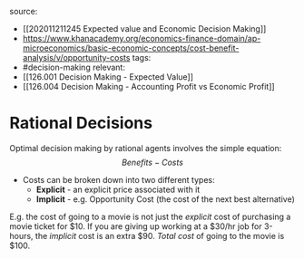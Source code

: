 source: 
- [[202011211245 Expected value and Economic Decision Making]]
- https://www.khanacademy.org/economics-finance-domain/ap-microeconomics/basic-economic-concepts/cost-benefit-analysis/v/opportunity-costs
tags:
- #decision-making 
relevant:
- [[126.001 Decision Making - Expected Value]]
- [[126.004 Decision Making - Accounting Profit vs Economic Profit]]

# Rational Decisions

Optimal decision making by rational agents involves the simple equation:
$$ Benefits - Costs $$
- Costs can be broken down into two different types:
	- **Explicit** - an explicit price associated with it
	- **Implicit** - e.g. Opportunity Cost (the cost of the next best alternative)

E.g. the cost of going to a movie is not just the _explicit_ cost of purchasing a movie ticket for $10. If you are giving up working at a $30/hr job for 3-hours, the _implicit_ cost is an extra $90. _Total cost_ of going to the movie is $100.

